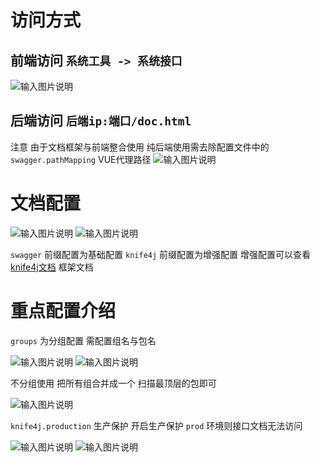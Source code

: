 # 访问方式

## 前端访问 `系统工具 -> 系统接口`
![输入图片说明](https://images.gitee.com/uploads/images/2021/1221/100233_7308b4b5_1766278.png "屏幕截图.png")

## 后端访问 `后端ip:端口/doc.html`
注意 由于文档框架与前端整合使用
纯后端使用需去除配置文件中的 `swagger.pathMapping` VUE代理路径
![输入图片说明](https://images.gitee.com/uploads/images/2021/1221/100514_e402ae24_1766278.png "屏幕截图.png")

# 文档配置

![输入图片说明](https://images.gitee.com/uploads/images/2021/1221/100741_f1ce664b_1766278.png "屏幕截图.png")
![输入图片说明](https://images.gitee.com/uploads/images/2021/1221/100747_e285bac7_1766278.png "屏幕截图.png")

`swagger` 前缀配置为基础配置
`knife4j` 前缀配置为增强配置 增强配置可以查看 [knife4j文档](https://doc.xiaominfo.com/) 框架文档

# 重点配置介绍

`groups` 为分组配置 需配置组名与包名

![输入图片说明](https://images.gitee.com/uploads/images/2021/1221/101836_767546d7_1766278.png "屏幕截图.png")
![输入图片说明](https://images.gitee.com/uploads/images/2021/1221/101952_fd9d9a74_1766278.png "屏幕截图.png")

不分组使用 把所有组合并成一个 扫描最顶层的包即可

![输入图片说明](https://images.gitee.com/uploads/images/2021/1221/102124_26cb156f_1766278.png "屏幕截图.png")

`knife4j.production` 生产保护 开启生产保护 `prod` 环境则接口文档无法访问

![输入图片说明](https://images.gitee.com/uploads/images/2021/1221/102221_1a19ab8d_1766278.png "屏幕截图.png")
![输入图片说明](https://images.gitee.com/uploads/images/2021/1221/102243_b4c7bcd1_1766278.png "屏幕截图.png")



